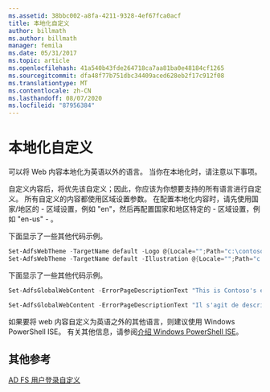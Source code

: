 ```yaml
---
ms.assetid: 38bbc002-a8fa-4211-9328-4ef67fca0acf
title: 本地化自定义
author: billmath
ms.author: billmath
manager: femila
ms.date: 05/31/2017
ms.topic: article
ms.openlocfilehash: 41a540b43fde264718ca7aa81ba0e48184cf1265
ms.sourcegitcommit: dfa48f77b751dbc34409aced628eb2f17c912f08
ms.translationtype: MT
ms.contentlocale: zh-CN
ms.lasthandoff: 08/07/2020
ms.locfileid: "87956384"
---
```

# <a name="customization-for-localization"></a>本地化自定义

可以将 Web 内容本地化为英语以外的语言。 当你在本地化时，请注意以下事项。

自定义内容后，将优先该自定义；因此，你应该为你想要支持的所有语言进行自定义。 所有自定义的内容都使用区域设置参数。 在配置本地化内容时，请先使用国家/地区的 \- 区域设置，例如 "en"，然后再配置国家和地区特定的 \- 区域设置，例如 "en-us" \- 。

下面显示了一些其他代码示例。

```powershell
Set-AdfsWebTheme -TargetName default -Logo @{Locale="";Path="c:\contoso.png"}
Set-AdfsWebTheme -TargetName default -Illustration @{Locale="";Path="c:\illustration.png"}
```

下面显示了一些其他代码示例。

```powershell
Set-AdfsGlobalWebContent -ErrorPageDescriptionText "This is Contoso's error page description" –locale "en"

Set-AdfsGlobalWebContent -ErrorPageDescriptionText "Il s'agit de description de page erreur de Contoso" –locale "fr"
```

如果要将 web 内容自定义为英语之外的其他语言，则建议使用 Windows PowerShell ISE。 有关其他信息，请参阅[介绍 Windows PowerShell ISE](/previous-versions/mt707506(v=msdn.10))。

## <a name="additional-references"></a>其他参考

[AD FS 用户登录自定义](AD-FS-user-sign-in-customization.md)
